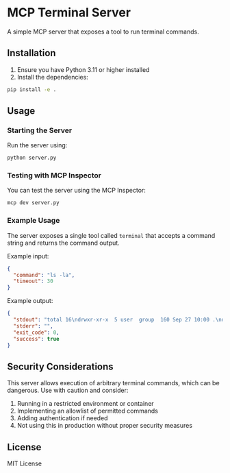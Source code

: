 # MCP Terminal Server

A simple MCP server that exposes a tool to run terminal commands.

## Installation

1. Ensure you have Python 3.11 or higher installed
2. Install the dependencies:

```bash
pip install -e .
```

## Usage

### Starting the Server

Run the server using:

```bash
python server.py
```

### Testing with MCP Inspector

You can test the server using the MCP Inspector:

```bash
mcp dev server.py
```

### Example Usage

The server exposes a single tool called `terminal` that accepts a command string and returns the command output.

Example input:
```json
{
  "command": "ls -la",
  "timeout": 30
}
```

Example output:
```json
{
  "stdout": "total 16\ndrwxr-xr-x  5 user  group  160 Sep 27 10:00 .\ndrwxr-xr-x  8 user  group  256 Sep 27 09:55 ..\n-rw-r--r--  1 user  group  321 Sep 27 10:00 README.md\n-rw-r--r--  1 user  group  160 Sep 27 10:00 server.py\n",
  "stderr": "",
  "exit_code": 0,
  "success": true
}
```

## Security Considerations

This server allows execution of arbitrary terminal commands, which can be dangerous. Use with caution and consider:

1. Running in a restricted environment or container
2. Implementing an allowlist of permitted commands
3. Adding authentication if needed
4. Not using this in production without proper security measures

## License

MIT License
